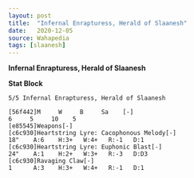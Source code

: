 ```yaml
---
layout: post
title:  "Infernal Enrapturess, Herald of Slaanesh"
date:   2020-12-05
source: Wahapedia
tags: [slaanesh]
---
```


**Infernal Enrapturess, Herald of Slaanesh**

**Stat Block**
```
5/5 Infernal Enrapturess, Herald of Slaanesh
```

```
[56f442]M     W     B     Sa    [-]
6     5     10    5     
[e85545]Weapons[-]
[c6c930]Heartstring Lyre: Cacophonous Melody[-]
18"    A:6    H:3+   W:4+   R:-1   D:1   
[c6c930]Heartstring Lyre: Euphonic Blast[-]
24"    A:1    H:2+   W:3+   R:-3   D:D3  
[c6c930]Ravaging Claw[-]
1      A:3    H:3+   W:4+   R:-1   D:1   
```



